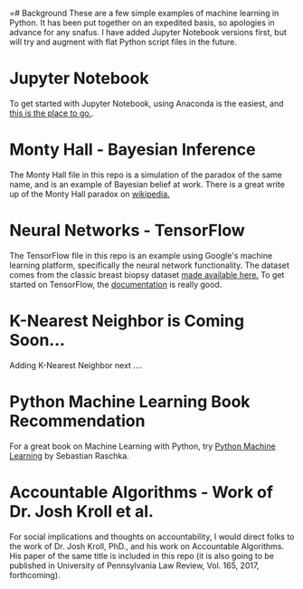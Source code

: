 =# Background
These are a few simple examples of machine learning in Python.
It has been put together on an expedited basis, so apologies in advance for any snafus.
I have added Jupyter Notebook versions first, but will try and augment with 
flat Python script files in the future. 

# Jupyter Notebook
To get started with Jupyter Notebook, using Anaconda is the easiest, 
and <a href="http://jupyter.org/install.html">this is the place to go.</a>.

# Monty Hall - Bayesian Inference
The Monty Hall file in this repo is a simulation of the paradox of the same name, 
and is an example of Bayesian belief at work.
There is a great write up of the Monty Hall paradox on <a href="https://en.wikipedia.org/wiki/Monty_Hall_problem">wikipedia.</a>

# Neural Networks - TensorFlow
The TensorFlow file in this repo is an example using Google's machine learning platform,
specifically the neural network functionality.  The dataset comes from the classic breast
biopsy dataset <a href="https://archive.ics.uci.edu/ml/machine-learning-databases/breast-cancer-wisconsin/breast-cancer-wisconsin.data">made available here.</a>
To get started on TensorFlow, the <a href="https://www.tensorflow.org/get_started/os_setup">documentation</a> is really good.

# K-Nearest Neighbor is Coming Soon...
Adding K-Nearest Neighbor next ....

# Python Machine Learning Book Recommendation
For a great book on Machine Learning with Python, try <a href="https://www.amazon.com/Python-Machine-Learning-Sebastian-Raschka/dp/1783555130/">Python Machine Learning</a> by Sebastian Raschka.

# Accountable Algorithms - Work of Dr. Josh Kroll et al.
For social implications and thoughts on accountability, 
I would direct folks to the work of Dr. Josh Kroll, PhD., and his work on 
Accountable Algorithms.  His paper of the same title is included in this repo 
(it is also going to be published in University of Pennsylvania Law Review, Vol. 
165, 2017, forthcoming). 
